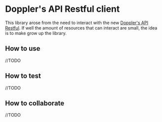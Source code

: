 # Doppler's API Restful client

This library arose from the need to interact with the new [Doppler's API Restful](https://restapi.fromdoppler.com/docs/).
If well the amount of resources that can interact are small, the idea is to make grow up the library.

## How to use

//TODO

## How to test

//TODO

## How to collaborate

//TODO
